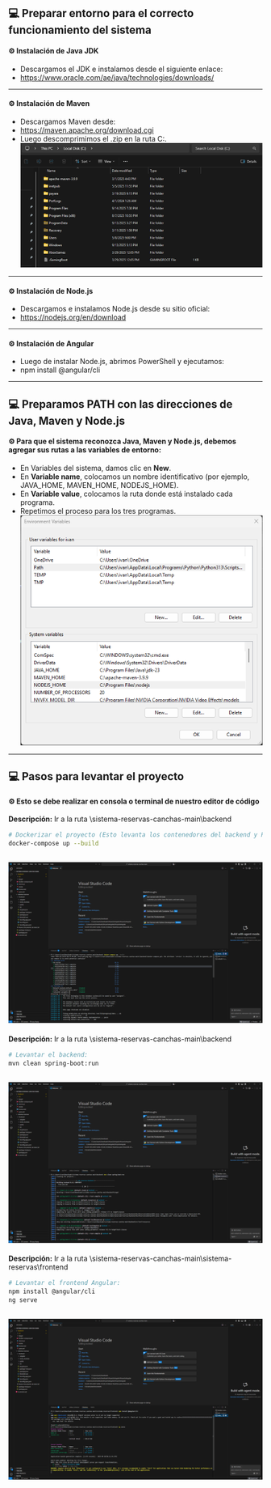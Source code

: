 ## 💻 Preparar entorno para el correcto funcionamiento del sistema
#### ⚙️ Instalación de Java JDK
- Descargamos el JDK e instalamos desde el siguiente enlace:
- https://www.oracle.com/ae/java/technologies/downloads/
---

#### ⚙️ Instalación de Maven
- Descargamos Maven desde:
- https://maven.apache.org/download.cgi
- Luego descomprimimos el .zip en la ruta C:\.
![](imgs/maven.png)
---

#### ⚙️ Instalación de Node.js
- Descargamos e instalamos Node.js desde su sitio oficial:
- https://nodejs.org/en/download
---

#### ⚙️ Instalación de Angular
- Luego de instalar Node.js, abrimos PowerShell y ejecutamos:
- npm install @angular/cli
---

## 💻 Preparamos PATH con las direcciones de Java, Maven y Node.js
#### ⚙️ Para que el sistema reconozca Java, Maven y Node.js, debemos agregar sus rutas a las variables de entorno:
- En Variables del sistema, damos clic en **New**.
- En **Variable name**, colocamos un nombre identificativo (por ejemplo, JAVA_HOME, MAVEN_HOME, NODEJS_HOME).
- En **Variable value**, colocamos la ruta donde está instalado cada programa.
- Repetimos el proceso para los tres programas.
![](imgs/path.png)
---

## 💻 Pasos para levantar el proyecto
#### ⚙️ Esto se debe realizar en consola o terminal de nuestro editor de código
**Descripción:** Ir a la ruta \sistema-reservas-canchas-main\backend
```bash
# Dockerizar el proyecto (Esto levanta los contenedores del backend y Postgres):
docker-compose up --build
```
![](imgs/commDocker.png)
---

**Descripción:** Ir a la ruta \sistema-reservas-canchas-main\backend
```bash
# Levantar el backend:
mvn clean spring-boot:run
```
![](imgs/commBackend.png)
---

**Descripción:** Ir a la ruta \sistema-reservas-canchas-main\sistema-reservas\frontend
```bash
# Levantar el frontend Angular:
npm install @angular/cli
ng serve
```
![](imgs/commAngular.png)
---
